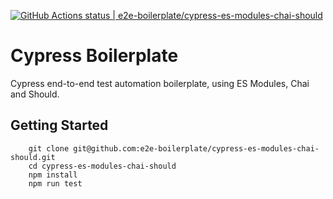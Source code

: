 [![GitHub Actions status | e2e-boilerplate/cypress-es-modules-chai-should](https://github.com/e2e-boilerplate/cypress-es-modules-chai-should/workflows/cypress-es-modules-chai-should/badge.svg)](https://github.com/e2e-boilerplate/cypress-es-modules-chai-should/actions?workflow=cypress-es-modules-chai-should)
    
# Cypress Boilerplate
    
Cypress end-to-end test automation boilerplate, using ES Modules, Chai and Should.
    
## Getting Started
    	git clone git@github.com:e2e-boilerplate/cypress-es-modules-chai-should.git
    	cd cypress-es-modules-chai-should
    	npm install
    	npm run test
